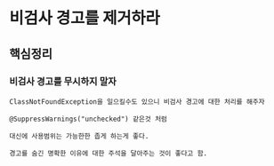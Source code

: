 # 비검사 경고를 제거하라

## 핵심정리

### 비검사 경고를 무시하지 말자

```
ClassNotFoundException을 일으킬수도 있으니 비검사 경고에 대한 처리를 해주자

@SuppressWarnings("unchecked") 같은것 처럼

대신에 사용범위는 가능한한 좁게 하는게 좋다.

경고를 숨긴 명확한 이유에 대한 주석을 달아주는 것이 좋다고 함.
```